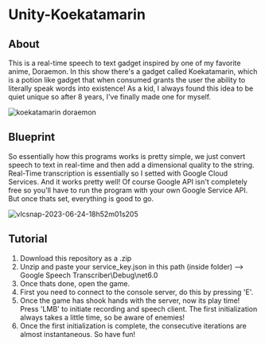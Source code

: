 # Unity-Koekatamarin

## About

This is a real-time speech to text gadget inspired by one of my favorite anime, Doraemon. In this show there's a gadget called Koekatamarin, which is a potion like gadget that when consumed grants the user the ability to literally speak words into existence! As a kid, I always found this idea to be quiet unique so after 8 years, I've finally made one for myself.

![koekatamarin doraemon](https://github.com/rohithateappple/Unity-Koekatamarin/assets/131531154/21e6fd0d-4021-45cb-baae-2703642e486b)

## Blueprint

So essentially how this programs works is pretty simple, we just convert speech to text in real-time and then add a dimensional quality to the string. Real-Time transcription is essentially so I setted with Google Cloud Services. And it works pretty well! Of course Google API isn't completely free so you'll have to run the program with your own Google Service API. But once thats set, everything is good to go.

![vlcsnap-2023-06-24-18h52m01s205](https://github.com/rohithateappple/Unity-Koekatamarin/assets/131531154/c1e31a34-abbf-40a2-8307-14f717bfaddc)

## Tutorial

1. Download this repository as a .zip
2. Unzip and paste your service_key.json in this path (inside folder) --> Google Speech Transcriber\Debug\net6.0
3. Once thats done, open the game.
4. First you need to connect to the console server, do this by pressing 'E'.
5. Once the game has shook hands with the server, now its play time! Press 'LMB' to initiate recording and speech client. The first initialization always takes a little time, so be aware of enemies!
6. Once the first initialization is complete, the consecutive iterations are almost instantaneous. So have fun!

 
